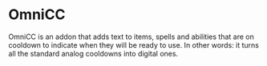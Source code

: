 # OmniCC

OmniCC is an addon that adds text to items, spells and abilities that are on cooldown to indicate when they will be ready to use. In other words: it turns all the standard analog cooldowns into digital ones.
